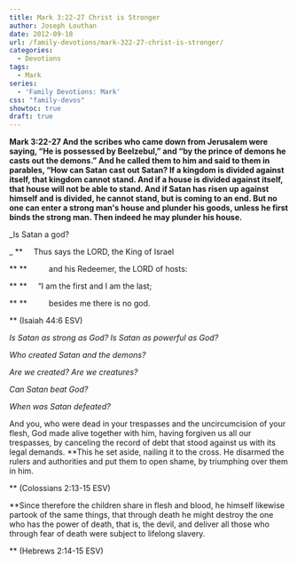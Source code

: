 ```yaml
---
title: Mark 3:22-27 Christ is Stronger
author: Joseph Louthan
date: 2012-09-18
url: /family-devotions/mark-322-27-christ-is-stronger/
categories:
  - Devotions
tags:
  - Mark
series:
  - 'Family Devotions: Mark'
css: "family-devos"
showtoc: true
draft: true
---
```

**Mark 3:22-27 And the scribes who came down from Jerusalem were saying, “He is possessed by Beelzebul,” and “by the prince of demons he casts out the demons.” And he called them to him and said to them in parables, “How can Satan cast out Satan? If a kingdom is divided against itself, that kingdom cannot stand. And if a house is divided against itself, that house will not be able to stand. And if Satan has risen up against himself and is divided, he cannot stand, but is coming to an end. But no one can enter a strong man's house and plunder his goods, unless he first binds the strong man. Then indeed he may plunder his house.**

_Is Satan a god?
  
_ **     Thus says the LORD, the King of Israel
  
** **          and his Redeemer, the LORD of hosts:
  
** **     “I am the first and I am the last;
  
** **          besides me there is no god.
  
** (Isaiah 44:6 ESV)

_Is Satan as strong as God? Is Satan as powerful as God?_

_Who created Satan and the demons?_

_Are we created? Are we creatures?_

_Can Satan beat God?_

_When was Satan defeated?_

And you, who were dead in your trespasses and the uncircumcision of your flesh, God made alive together with him, having forgiven us all our trespasses, by canceling the record of debt that stood against us with its legal demands. **This he set aside, nailing it to the cross. He disarmed the rulers and authorities and put them to open shame, by triumphing over them in him.
  
** (Colossians 2:13-15 ESV)

**Since therefore the children share in flesh and blood, he himself likewise partook of the same things, that through death he might destroy the one who has the power of death, that is, the devil, and deliver all those who through fear of death were subject to lifelong slavery.
  
** (Hebrews 2:14-15 ESV)

&nbsp;



 [1]: https://i2.wp.com/theologic.us/wp-content/uploads/2012/09/satan1.jpg